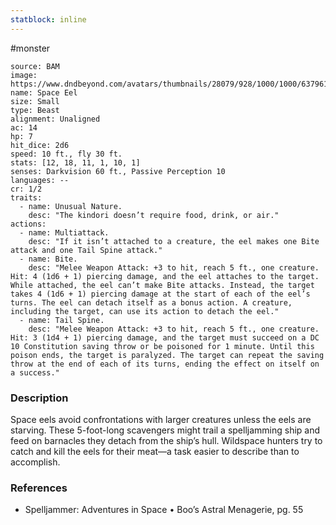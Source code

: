 ```yaml
---
statblock: inline
---
```

 #monster 

```statblock
source: BAM
image: https://www.dndbeyond.com/avatars/thumbnails/28079/928/1000/1000/637961800946946294.jpeg
name: Space Eel
size: Small
type: Beast
alignment: Unaligned
ac: 14
hp: 7
hit_dice: 2d6
speed: 10 ft., fly 30 ft.
stats: [12, 18, 11, 1, 10, 1]
senses: Darkvision 60 ft., Passive Perception 10
languages: --
cr: 1/2
traits:
  - name: Unusual Nature.
    desc: "The kindori doesn’t require food, drink, or air."
actions:
  - name: Multiattack.
    desc: "If it isn’t attached to a creature, the eel makes one Bite attack and one Tail Spine attack."
  - name: Bite.
    desc: "Melee Weapon Attack: +3 to hit, reach 5 ft., one creature. Hit: 4 (1d6 + 1) piercing damage, and the eel attaches to the target. While attached, the eel can’t make Bite attacks. Instead, the target takes 4 (1d6 + 1) piercing damage at the start of each of the eel’s turns. The eel can detach itself as a bonus action. A creature, including the target, can use its action to detach the eel."
  - name: Tail Spine.
    desc: "Melee Weapon Attack: +3 to hit, reach 5 ft., one creature. Hit: 3 (1d4 + 1) piercing damage, and the target must succeed on a DC 10 Constitution saving throw or be poisoned for 1 minute. Until this poison ends, the target is paralyzed. The target can repeat the saving throw at the end of each of its turns, ending the effect on itself on a success."
```

### Description

Space eels avoid confrontations with larger creatures unless the eels are starving. These 5-foot-long scavengers might trail a spelljamming ship and feed on barnacles they detach from the ship’s hull. Wildspace hunters try to catch and kill the eels for their meat—a task easier to describe than to accomplish.

### References

* Spelljammer: Adventures in Space • Boo’s Astral Menagerie, pg. 55
